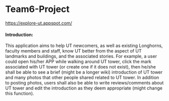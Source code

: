 # Team6-Project
https://explore-ut.appspot.com/
#### Introduction:

This application aims to help UT newcomers, as well as existing Longhorns, faculty members and staff, know UT better from the aspect of UT landmarks and buildings, and the associated stories. For example, a user could open his/her APP while walking around UT tower, click the mark associated with UT tower (or create one if it does not exist), then he/she shall be able to see a brief (might be a longer wiki) introduction of UT tower and many photos that other people shared related to UT tower. In addition to posting photos, users shall also be able to write reviews/comments about UT tower and edit the introduction as they deem appropriate (might change this function).
